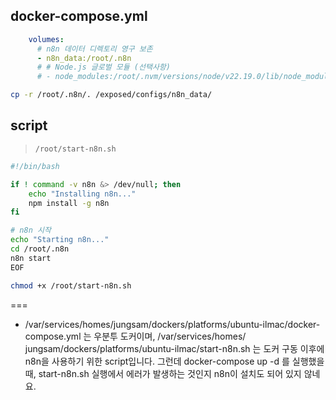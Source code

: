 ## docker-compose.yml

```yml
    volumes:
      # n8n 데이터 디렉토리 영구 보존
      - n8n_data:/root/.n8n
      # # Node.js 글로벌 모듈 (선택사항)
      # - node_modules:/root/.nvm/versions/node/v22.19.0/lib/node_modules
```

```sh
cp -r /root/.n8n/. /exposed/configs/n8n_data/
```

## script

> `/root/start-n8n.sh`

```sh
#!/bin/bash

if ! command -v n8n &> /dev/null; then
    echo "Installing n8n..."
    npm install -g n8n
fi

# n8n 시작
echo "Starting n8n..."
cd /root/.n8n
n8n start
EOF

chmod +x /root/start-n8n.sh
```

===

- /var/services/homes/jungsam/dockers/platforms/ubuntu-ilmac/docker-compose.yml 는 우분투 도커이며, /var/services/homes/
  jungsam/dockers/platforms/ubuntu-ilmac/start-n8n.sh 는 도커 구동 이후에 n8n을 사용하기 위한 script입니다.
  그런데 docker-compose up -d 를 실행했을 때, start-n8n.sh 실행에서 에러가 발생하는 것인지 n8n이 설치도 되어 있지 않네요.